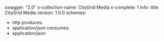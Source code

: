 swagger: "2.0"
x-collection-name: CityGrid Media
x-complete: 1
info:
  title: CityGrid Media
  version: 1.0.0
schemes:
- http
produces:
- application/json
consumes:
- application/json